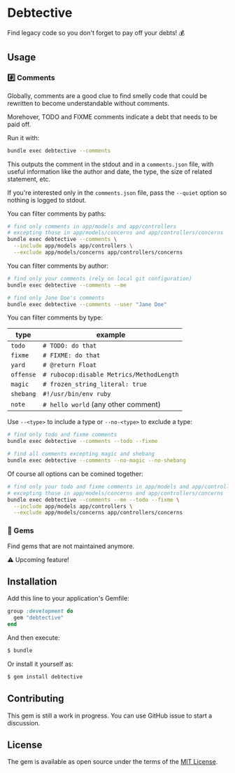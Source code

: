 # Debtective

Find legacy code so you don't forget to pay off your debts! 💰

## Usage

### #️⃣ Comments

Globally, comments are a good clue to find smelly code that could be rewritten to become understandable without comments.

Morehover, TODO and FIXME comments indicate a debt that needs to be paid off.

Run it with:

```bash
bundle exec debtective --comments
```

This outputs the comment in the stdout and in a `comments.json` file, with useful information like the author and date, the type, the size of related statement, etc.

If you're interested only in the `comments.json` file, pass the `--quiet` option so nothing is logged to stdout.

You can filter comments by paths:

```bash
# find only comments in app/models and app/controllers
# excepting those in app/models/concerns and app/controllers/concerns
bundle exec debtective --comments \
  --include app/models app/controllers \
  --exclude app/models/concerns app/controllers/concerns
```

You can filter comments by author:

```bash
# find only your comments (rely on local git configuration)
bundle exec debtective --comments --me

# find only Jane Doe's comments
bundle exec debtective --comments --user "Jane Doe"
```

You can filter comments by type:

| type | example |
| --- | --- |
| `todo` | `# TODO: do that` |
| `fixme` | `# FIXME: do that` |
| `yard` | `# @return Float` |
| `offense` | `# rubocop:disable Metrics/MethodLength` |
| `magic` | `# frozen_string_literal: true` |
| `shebang` | `#!/usr/bin/env ruby` |
| `note` | `# hello world` (any other comment) |

Use `--<type>` to include a type or `--no-<type>` to exclude a type:

```bash
# find only todo and fixme comments
bundle exec debtective --comments --todo --fixme

# find all comments excepting magic and shebang
bundle exec debtective --comments --no-magic --no-shebang
```

Of course all options can be comined together:

```bash
# find only your todo and fixme comments in app/models and app/controllers
# excepting those in app/models/concerns and app/controllers/concerns
bundle exec debtective --comments --me --todo --fixme \
  --include app/models app/controllers \
  --exclude app/models/concerns app/controllers/concerns
```

### 💎 Gems

Find gems that are not maintained anymore.

:warning: Upcoming feature!

## Installation

Add this line to your application's Gemfile:

```ruby
group :development do
  gem "debtective"
end
```

And then execute:

```bash
$ bundle
```

Or install it yourself as:

```bash
$ gem install debtective
```

## Contributing

This gem is still a work in progress. You can use GitHub issue to start a discussion.

## License

The gem is available as open source under the terms of the [MIT License](https://opensource.org/licenses/MIT).
